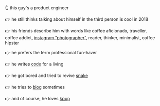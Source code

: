 👆 this guy's a product engineer

👉 he still thinks talking about himself in the third person is cool in 2018

👉 his friends describe him with words like coffee aficionado, traveller, coffee addict, [instagram “photographer”](https://www.instagram.com/itskwanyall), reader, thinker, minimalist, coffee hipster

👉 he prefers the term professional fun-haver

👉 he writes [code](https://www.github.com/kwanman) for a living

👉 he got bored and tried to revive [snake](/snake)

👉 he tries to [blog](/blog) sometimes

👉 and of course, he loves [kpop](https://youtu.be/Do_pJSGhWVg)

